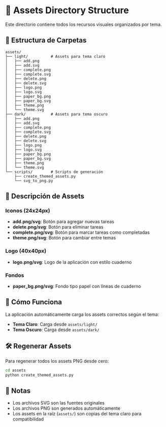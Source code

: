 # 📁 Assets Directory Structure

Este directorio contiene todos los recursos visuales organizados por tema.

## 📂 Estructura de Carpetas

```
assets/
├── light/          # Assets para tema claro
│   ├── add.png
│   ├── add.svg
│   ├── complete.png
│   ├── complete.svg
│   ├── delete.png
│   ├── delete.svg
│   ├── logo.png
│   ├── logo.svg
│   ├── paper_bg.png
│   ├── paper_bg.svg
│   ├── theme.png
│   └── theme.svg
├── dark/           # Assets para tema oscuro
│   ├── add.png
│   ├── add.svg
│   ├── complete.png
│   ├── complete.svg
│   ├── delete.png
│   ├── delete.svg
│   ├── logo.png
│   ├── logo.svg
│   ├── paper_bg.png
│   ├── paper_bg.svg
│   ├── theme.png
│   └── theme.svg
└── scripts/        # Scripts de generación
    ├── create_themed_assets.py
    └── svg_to_png.py
```

## 🎨 Descripción de Assets

### Iconos (24x24px)
- **add.png/svg**: Botón para agregar nuevas tareas
- **delete.png/svg**: Botón para eliminar tareas
- **complete.png/svg**: Botón para marcar tareas como completadas
- **theme.png/svg**: Botón para cambiar entre temas

### Logo (40x40px)
- **logo.png/svg**: Logo de la aplicación con estilo cuaderno

### Fondos
- **paper_bg.png/svg**: Fondo tipo papel con líneas de cuaderno

## 🔧 Cómo Funciona

La aplicación automáticamente carga los assets correctos según el tema:
- **Tema Claro**: Carga desde `assets/light/`
- **Tema Oscuro**: Carga desde `assets/dark/`

## 🛠️ Regenerar Assets

Para regenerar todos los assets PNG desde cero:

```bash
cd assets
python create_themed_assets.py
```

## 📝 Notas

- Los archivos SVG son las fuentes originales
- Los archivos PNG son generados automáticamente
- Los assets en la raíz (`assets/`) son copias del tema claro para compatibilidad
